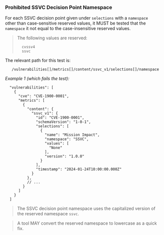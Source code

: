 ### Prohibited SSVC Decision Point Namespace

For each SSVC decision point given under `selections` with a `namespace` other than case-sensitive reserved values, it MUST be tested that the
`namespace` it not equal to the case-insensitive reserved values.

> The following values are reserved:
>
> ```
>   cvssv4
>   ssvc
> ```

The relevant path for this test is:

```
   /vulnerabilities[]/metrics[]/content/ssvc_v1/selections[]/namespace
```

*Example 1 (which fails the test):*

```
  "vulnerabilities": [
    {
      "cve": "CVE-1900-0001",
      "metrics": [
        {
          "content": {
            "ssvc_v1": {
              "id": "CVE-1900-0001",
              "schemaVersion": "1-0-1",
              "selections": [
                {
                  "name": "Mission Impact",
                  "namespace": "SSVC",
                  "values": [
                    "None"
                  ],
                  "version": "1.0.0"
                }
              ],
              "timestamp": "2024-01-24T10:00:00.000Z"
            }
          },
          // ...
        }
      ]
    }
  ]
```

> The SSVC decision point namespace uses the capitalized version of the reserved namespace `ssvc`.

> A tool MAY convert the reserved namespace to lowercase as a quick fix.
